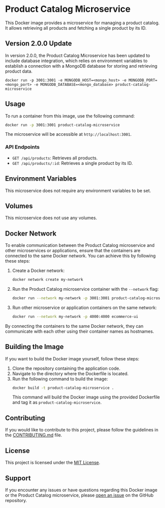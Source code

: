 # Product Catalog Microservice

This Docker image provides a microservice for managing a product catalog. It allows retrieving all products and fetching a single product by its ID.

## Version 2.0.0 Update
In version 2.0.0, the Product Catalog Microservice has been updated to include database integration, which relies on environment variables to establish a connection with a MongoDB database for storing and retrieving product data.

```
docker run -p 3001:3001 -e MONGODB_HOST=<mongo_host> -e MONGODB_PORT=<mongo_port> -e MONGODB_DATABASE=<mongo_database> product-catalog-microservice
```


## Usage

To run a container from this image, use the following command:

```bash
docker run -p 3001:3001 product-catalog-microservice
```

The microservice will be accessible at `http://localhost:3001`.

### API Endpoints

- `GET /api/products`: Retrieves all products.
- `GET /api/products/:id`: Retrieves a single product by its ID.

## Environment Variables

This microservice does not require any environment variables to be set.

## Volumes

This microservice does not use any volumes.

## Docker Network

To enable communication between the Product Catalog microservice and other microservices or applications, ensure that the containers are connected to the same Docker network. You can achieve this by following these steps:

1. Create a Docker network:
   ```bash
   docker network create my-network
   ```

2. Run the Product Catalog microservice container with the `--network` flag:
   ```bash
   docker run --network my-network -p 3001:3001 product-catalog-microservice
   ```

3. Run other microservice or application containers on the same network:
   ```bash
   docker run --network my-network -p 4000:4000 ecommerce-ui
   ```

By connecting the containers to the same Docker network, they can communicate with each other using their container names as hostnames.

## Building the Image

If you want to build the Docker image yourself, follow these steps:

1. Clone the repository containing the application code.
2. Navigate to the directory where the Dockerfile is located.
3. Run the following command to build the image:
   ```bash
   docker build -t product-catalog-microservice .
   ```
   This command will build the Docker image using the provided Dockerfile and tag it as `product-catalog-microservice`.

## Contributing

If you would like to contribute to this project, please follow the guidelines in the [CONTRIBUTING.md](./CONTRIBUTING.md) file.

## License

This project is licensed under the [MIT License](./LICENSE).

## Support

If you encounter any issues or have questions regarding this Docker image or the Product Catalog microservice, please [open an issue](https://github.com/your-repo/issues) on the GitHub repository.
